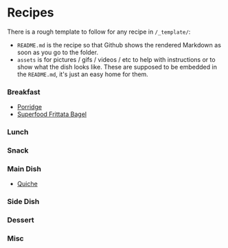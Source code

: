 # Recipes

There is a rough template to follow for any recipe in `/_template/`:

- `README.md` is the recipe so that Github shows the rendered Markdown as soon as you go to the folder.
- `assets` is for pictures / gifs / videos / etc to help with instructions or to show what the dish looks like. These are supposed to be embedded in the `README.md`, it's just an easy home for them.

### Breakfast

- [Porridge](/breakfast/porridge/)
- [Superfood Frittata Bagel](/breakfast/superfood-frittata-bagel/)

### Lunch

### Snack

### Main Dish

- [Quiche](/main/quiche/)

### Side Dish

### Dessert

### Misc

